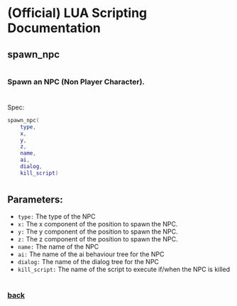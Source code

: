 
# (Official) LUA Scripting Documentation

## spawn_npc
#
### Spawn an NPC (Non Player Character).
#
Spec:
```lua
spawn_npc(
	type,
	x,
	y,
	z,
	name,
	ai,
	dialog,
	kill_script)
```
#
## Parameters:
- `type:` The type of the NPC
- `x:` The x component of the position to spawn the NPC.
- `y:` The y component of the position to spawn the NPC.
- `z:` The z component of the position to spawn the NPC.
- `name:` The name of the NPC
- `ai:` The name of the ai behaviour tree for the NPC
- `dialog:` The name of the dialog tree for the NPC
- `kill_script:` The name of the script to execute if/when the NPC is killed
#
### [back](../npcs)
